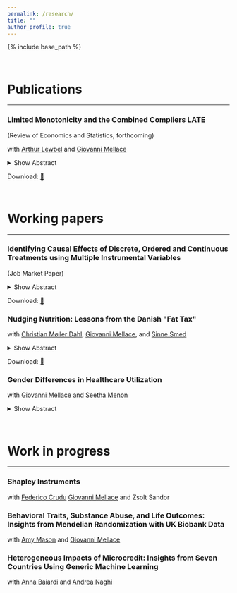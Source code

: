 ```yaml
---
permalink: /research/
title: ""
author_profile: true
---
```


{% include base_path %}


$~~~~~~~~~~~$

# Publications
------

<div class="paragraph-box">
<h3>Limited Monotonicity and the Combined Compliers LATE</h3>
<p>(Review of Economics and Statistics, forthcoming)</p>

<p>with <a href="https://sites.google.com/bc.edu/arthur-lewbel/home">Arthur Lewbel</a> and <a href="https://sites.google.com/site/giovannimellace/">Giovanni Mellace</a></p>

<details>
  <summary>Show Abstract</summary>
  <blockquote>
  We consider endogenous binary treatment with multiple binary instruments. We propose a novel limited monotonicity (LiM) assumption that is generally weaker than alternative monotonicity assumptions in the literature. We define and identify (under LiM) the combined compliers local average treatment effect (CC-LATE), which is arguably a more policy-relevant parameter than the weighted average of LATEs identified by two-stage least squares (TSLS), and is valid under more general conditions. Estimating the CC-LATE is trivial, equivalent to running TSLS with one constructed instrument on a subsample. We use our CC-LATE to empirically assess how knowledge of HIV status influences protective behaviors.
  </blockquote>
</details>

<p>Download: <a href="/files/LiM-CCLATE.pdf">📄</a></p>
</div>

$~~~~~~~~~~~$

# Working papers
------

<div class="paragraph-box">
<h3>Identifying Causal Effects of Discrete, Ordered and Continuous Treatments using Multiple Instrumental Variables</h3>
<p>(Job Market Paper)</p>

<details>
  <summary>Show Abstract</summary>
  <blockquote>
  Inferring causal relationships from observational data is often challenging due to endogeneity. This paper provides new identification results for causal effects of ordered, nonbinary treatments using multiple binary instruments. The key contribution is the identification of a new causal parameter that simplifies the interpretation of causal effects and is applicable in many settings due to a mild monotonicity assumption. This paper further leverages recent advancements in causal machine learning for both estimation and the detection of local violations of the underlying monotonicity assumption. The methodology is applied to estimate the returns to education and assess the impact of having an additional child on female labor market outcomes.
  </blockquote>
</details>

<p>Download: <a href="/files/JMP_Nadja_vantHoff.pdf">📄</a></p>
</div>

<div class="paragraph-box">
<h3>Nudging Nutrition: Lessons from the Danish "Fat Tax"</h3>

<p>with <a href="https://portal.findresearcher.sdu.dk/en/persons/christian-m%C3%B8ller-dahl">Christian Møller Dahl</a>, <a href="https://sites.google.com/site/giovannimellace/">Giovanni Mellace</a>, and <a href="https://ifro.ku.dk/english/staff/?pure=en%2Fpersons%2Fsinne-smed(1eeed0bc-bded-473c-bd06-98706e028225).html">Sinne Smed</a></p>

<details>
  <summary>Show Abstract</summary>
  <blockquote>
  In October 2011, Denmark introduced the world’s first and, to date, only tax targeting saturated fat. However, this tax was subsequently abolished in January 2013. Leveraging exogenous variation from untaxed Northern-German consumers, we employ a difference-in-differences approach to estimate the causal effects of both the implementation and repeal of the tax on consumption and expenditure behavior across eight product categories targeted by the tax. Our findings reveal significant heterogeneity in the tax’s impact across these products. During the taxed period, there was a notable decline in consumption of bacon, liver sausage, salami, and cheese, particularly among low-income households. In contrast, expenditure on butter, cream, margarine, and sour cream increased as prices rose. Interestingly, we do not observe any difference in expenditure increases between high and low-income households, suggesting that the latter were disproportionately affected by the tax. After the repeal of the tax, we do not observe any significant decline in consumption. On the contrary, there was an overall increase in consumption for certain products, prompting concerns about unintended consequences resulting from the brief implementation of the tax.
  </blockquote>
</details>

<p>Download: <a href="https://arxiv.org/pdf/2312.11481.pdf">📄</a></p>
</div>

<div class="paragraph-box">
<h3>Gender Differences in Healthcare Utilization</h3>

<p>with <a href="https://sites.google.com/site/giovannimellace/">Giovanni Mellace</a> and <a href="https://www.seetha-menon.com/">Seetha Menon</a></p>

<details>
  <summary>Show Abstract</summary>
  <blockquote>
  This paper is the first to causally quantify gender differences in healthcare utilization to better understand the male-female health-survival paradox, where women live longer but experience worse health outcomes. Using rich Danish administrative healthcare data, we apply a staggered difference-in-differences approach that exploits the randomness in treatment timing to estimate the causal impact of adverse health shocks, such as non-fatal heart attacks or strokes, on healthcare use. Our findings suggest that men consistently use more healthcare than women, shedding light on the underlying factors driving gender disparities in health outcomes. These insights contribute to the broader discourse on healthcare equity and inform policy interventions aimed at addressing these imbalances.
  </blockquote>
</details>
</div>


$~~~~~~~~~~~$

# Work in progress
------


<div class="paragraph-box">
<h3>Shapley Instruments</h3>

<p>with <a href="https://sites.google.com/site/federicocrudu/home">Federico Crudu</a> <a href="https://sites.google.com/site/giovannimellace/">Giovanni Mellace<a> and Zsolt Sandor</p>
</div>


<div class="paragraph-box">
<h3>Behavioral Traits, Substance Abuse, and Life Outcomes: Insights from Mendelian Randomization with UK Biobank Data</h3>

<p>with <a href="https://scholar.google.co.uk/citations?user=EaxwpCMAAAAJ&hl=en">Amy Mason</a> and <a href="https://sites.google.com/site/giovannimellace/">Giovanni Mellace</a></p>

<!-- <details>
  <summary>Show Abstract</summary>
  <blockquote>
  This project utilizes advanced Mendelian randomization techniques to estimate causal effects in two complex domains: the impacts of cannabis and alcohol abuse on educational, labor market, and health outcomes, and the influence of creativity and risk propensity on entrepreneurship. Leveraging the extensive UK Biobank dataset, the study aims to improve the reliability of causal inference in these areas. The findings will provide critical insights for policy interventions, including the potential for adapting educational systems to nurture traits that drive entrepreneurial success.
  </blockquote>
</details> -->
</div>


<div class="paragraph-box">
<h3>Heterogeneous Impacts of Microcredit: Insights from Seven Countries Using Generic Machine Learning</h3>

<p>with <a href="https://annabaiardi.weebly.com/">Anna Baiardi</a> and <a href="https://sites.google.com/view/anaghi/home">Andrea Naghi</a></p>

<!-- <details>
  <summary>Show Abstract</summary>
  <blockquote>
  We study the heterogeneous causal effects of microcredit projects across seven studies, aiming to identify the drivers of successful outcomes. In the literature, most studies have examined the causal effects of individual microcredit projects, with limited focus on effect heterogeneity. Previous reviews addressing heterogeneity have typically relied on Bayesian approaches, considering only a few variables or quantile effects. In contrast, we employ a generic machine learning approach that allows us to analyze a broad range of potential factors contributing to effect heterogeneity. Preliminary results from this approach reveal substantial variation in the factors driving higher loan uptake, profits, revenue, and consumption for microcredit projects in India, Bosnia and Herzegovina, Mexico and Mongolia. Our findings might suggest that no policy is universally effective, highlighting the need for microcredit interventions to be tailored to local conditions to maximize their impact.
  </blockquote>
</details> -->
</div>


$~~~~~~~~~~~$